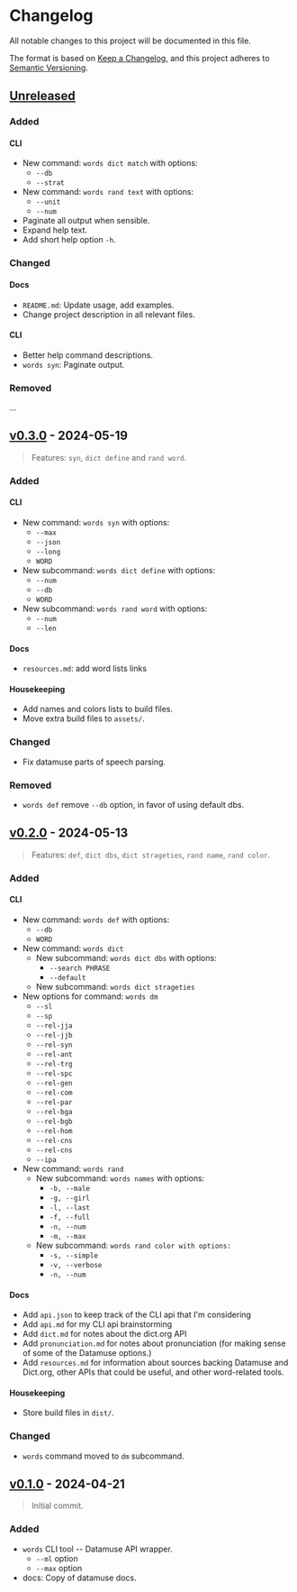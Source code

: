 Changelog
=========

All notable changes to this project will be documented in this file.

The format is based on [Keep a Changelog](https://keepachangelog.com/en/1.1.0/),
and this project adheres to [Semantic Versioning](https://semver.org/spec/v2.0.0.html).

[Unreleased]
------------

### Added

#### CLI

- New command: `words dict match` with options:
    - `--db`
    - `--strat`
- New command: `words rand text` with options:
    - `--unit`
    - `--num`
- Paginate all output when sensible.
- Expand help text.
- Add short help option `-h`.

### Changed

#### Docs

- `README.md`: Update usage, add examples.
- Change project description in all relevant files.

#### CLI

- Better help command descriptions.
- `words syn`: Paginate output.

### Removed

...

[v0.3.0] - 2024-05-19
---------------------

> Features: `syn`, `dict define` and `rand word`.

### Added

#### CLI

- New command: `words syn` with options:
    - `--max`
    - `--json`
    - `--long`
    - `WORD`
- New subcommand: `words dict define` with options:
    - `--num`
    - `--db`
    - `WORD`
- New subcommand: `words rand word` with options:
    - `--num`
    - `--len`

#### Docs

- `resources.md`: add word lists links

#### Housekeeping

- Add names and colors lists to build files.
- Move extra build files to `assets/`.

### Changed

- Fix datamuse parts of speech parsing.

### Removed

- `words def` remove `--db` option, in favor of using default dbs.


[v0.2.0] - 2024-05-13
----------------------

> Features: `def`, `dict dbs`, `dict strageties`, `rand name`, `rand color`.

### Added

#### CLI

- New command: `words def` with options:
    - `--db`
    - `WORD`
- New command: `words dict`
  - New subcommand: `words dict dbs` with options:
    - `--search PHRASE`
    - `--default`
  - New subcommand: `words dict strageties`
- New options for command: `words dm`
    - `--sl`
    - `--sp`
    - `--rel-jja`
    - `--rel-jjb`
    - `--rel-syn`
    - `--rel-ant`
    - `--rel-trg`
    - `--rel-spc`
    - `--rel-gen`
    - `--rel-com`
    - `--rel-par`
    - `--rel-bga`
    - `--rel-bgb`
    - `--rel-hom`
    - `--rel-cns`
    - `--rel-cns`
    - `--ipa`
- New command: `words rand`
    - New subcommand: `words names` with options:
        - `-b, --male`
        - `-g, --girl`
        - `-l, --last`
        - `-f, --full`
        - `-n, --num`
        - `-m, --max`
    - New subcommand: `words rand color with options:`
        - `-s, --simple`
        - `-v, --verbose`
        - `-n, --num`
#### Docs

- Add `api.json` to keep track of the CLI api that I'm considering
- Add `api.md` for my CLI api brainstorming
- Add `dict.md` for notes about the dict.org API
- Add `pronunciation.md` for notes about pronunciation (for making sense of some of the Datamuse options.)
- Add `resources.md` for information about sources backing Datamuse and Dict.org, other APIs that could be useful, and other word-related tools.

#### Housekeeping

- Store build files in `dist/`.

### Changed

- `words` command moved to `dm` subcommand.


[v0.1.0] - 2024-04-21
----------------------

> Initial commit.

### Added

- `words` CLI tool -- Datamuse API wrapper.
    - `--ml` option
    - `--max` option
- docs: Copy of datamuse docs.

[v0.3.0]: https://github.com/alissa-huskey/words/compare/v0.2.0...v0.3.0
[v0.2.0]: https://github.com/alissa-huskey/words/compare/v0.1.0...v0.2.0
[v0.1.0]: https://github.com/alissa-huskey/words/tree/v0.1.0
[unreleased]: https://github.com/alissa-huskey/words/compare/v0.3.0...HEAD
